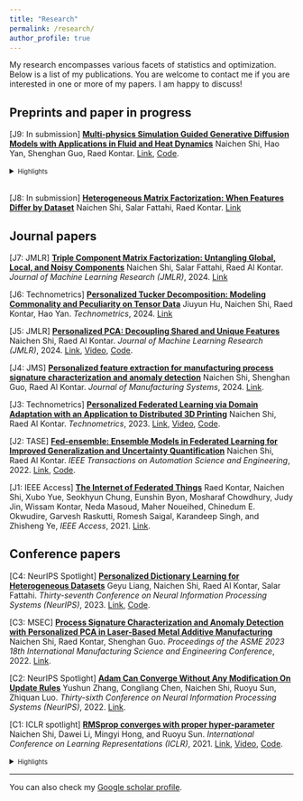 ```yaml
---
title: "Research"
permalink: /research/
author_profile: true
---
```

<style>
smlt {
    font-size:0.8em;
}

</style>

My research encompasses various facets of statistics and optimization. Below is a list of my publications. You are welcome to contact me if you are interested in one or more of my papers. I am happy to discuss!


## Preprints and paper in progress

[J9: In submission] <ins>**Multi-physics Simulation Guided Generative Diffusion Models with Applications in Fluid and Heat Dynamics**</ins>
Naichen Shi, Hao Yan, Shenghan Guo, Raed Kontar.
[Link](https://arxiv.org/abs/2407.17720), [Code](https://github.com/UMDataScienceLab/MGDM).

<details>
<summary><smlt> Highlights</smlt></summary>
<smlt>Diffusion generative models can generate photorealistic images and videos but often struggle to understand the physical interactions. When practitioners from the science and engineering fields have access to physics simulators, can they improve the quality of diffusion model-generated samples with the help of simulations?</smlt>

<p align="center">
  <img src="../images/double_physics_1.jpg" alt="illustration" width="300" style="display: inline-block; margin: 0 10px;"/>
</p>

Here's a generated video.

<p align="center">
  <video width="300" controls>
    <source src="../images/printsurface.mp4" type="video/mp4">
    Your browser does not support the video tag.
  </video>
</p>

<smlt>We explore two strategies to incorporate physics simulation into diffusion models. Results show that our model indeed integrates physics knowledge in heat and fluid dynamics with patterns from real observations. </smlt>

</details>
<br>


[J8: In submission] <ins>**Heterogeneous Matrix Factorization: When Features Differ by Dataset**</ins>
Naichen Shi, Salar Fattahi, Raed Kontar.
[Link](https://arxiv.org/abs/2305.17744)


## Journal papers

[J7: JMLR] <ins>**Triple Component Matrix Factorization: Untangling Global, Local, and Noisy Components**</ins> 
Naichen Shi, Salar Fattahi, Raed Al Kontar. *Journal of Machine Learning Research (JMLR)*, 2024. [Link](https://jmlr.org/papers/v25/24-0400.html)

[J6: Technometrics] <ins>**Personalized Tucker Decomposition: Modeling Commonality and Peculiarity on Tensor Data**</ins> 
Jiuyun Hu, Naichen Shi, Raed Kontar, Hao Yan. *Technometrics*, 2024. [Link](https://arxiv.org/abs/2309.03439)

[J5: JMLR] <ins>**Personalized PCA: Decoupling Shared and Unique Features**</ins> 
Naichen Shi, Raed Al Kontar. *Journal of Machine Learning Research (JMLR)*, 2024. [Link](https://www.jmlr.org/papers/v25/22-0810.html), [Video](https://www.youtube.com/watch?v=9XWY745ZFPM), [Code](https://github.com/UMDataScienceLab/Personalized_PCA).

[J4: JMS] <ins>**Personalized feature extraction for manufacturing process signature characterization and anomaly detection**</ins> Naichen Shi, Shenghan Guo, Raed Al Kontar. *Journal of Manufacturing Systems*, 2024. [Link](https://www.sciencedirect.com/science/article/pii/S0278612524000694).

[J3: Technometrics] <ins>**Personalized Federated Learning via Domain Adaptation with an Application to Distributed 3D Printing**</ins> 
Naichen Shi, Raed Al Kontar. *Technometrics*, 2023. [Link](https://www.tandfonline.com/doi/abs/10.1080/00401706.2022.2157882?journalCode=utch20), [Video](https://www.youtube.com/watch?v=wOV8ZwdHgJ0), [Code](https://github.com/UMDataScienceLab/Personalized_FL_with_DA).

[J2: TASE] <ins>**Fed-ensemble: Ensemble Models in Federated Learning for Improved Generalization and Uncertainty Quantification**</ins> Naichen Shi, Raed Al Kontar. *IEEE Transactions on Automation Science and Engineering*, 2022. [Link](https://ieeexplore.ieee.org/document/10113748), [Code](https://github.com/UMDataScienceLab/fedensemble).

[J1: IEEE Access] <ins>**The Internet of Federated Things**</ins> Raed Kontar, Naichen Shi, Xubo Yue, Seokhyun Chung, Eunshin Byon, Mosharaf Chowdhury, Judy Jin, Wissam Kontar, Neda Masoud, Maher Noueihed, Chinedum E. Okwudire, Garvesh Raskutti, Romesh Saigal, Karandeep Singh, and Zhisheng Ye,  *IEEE Access*, 2021. [Link](https://ieeexplore.ieee.org/document/9611259).


## Conference papers

[C4: NeurIPS Spotlight] <ins>**Personalized Dictionary Learning for Heterogeneous Datasets**</ins> Geyu Liang, Naichen Shi, Raed Al Kontar, Salar Fattahi.  *Thirty-seventh Conference on Neural Information Processing Systems (NeurIPS)*, 2023. [Link](https://proceedings.neurips.cc/paper_files/paper/2023/hash/9f6f790f28a31fba89644f09faf4e0cb-Abstract-Conference.html), [Code](https://github.com/lianggeyuleo/PerMA). 

[C3: MSEC] <ins>**Process Signature Characterization and Anomaly Detection with Personalized PCA in Laser-Based Metal Additive Manufacturing** </ins> 
Naichen Shi, Raed Kontar, Shenghan Guo. *Proceedings of the ASME 2023 18th International Manufacturing Science and Engineering Conference*, 2022. [Link](https://asmedigitalcollection.asme.org/MSEC/proceedings-abstract/MSEC2023/1168823).

[C2: NeurIPS Spotlight] <ins>**Adam Can Converge Without Any Modification On Update Rules**</ins>
Yushun Zhang, Congliang Chen, Naichen Shi, Ruoyu Sun, Zhiquan Luo. *Thirty-sixth Conference on Neural Information Processing Systems (NeurIPS)*, 2022. [Link](https://proceedings.neurips.cc/paper_files/paper/2022/hash/b6260ae5566442da053e5ab5d691067a-Abstract-Conference.html). 

[C1: ICLR spotlight] <ins>**RMSprop converges with proper hyper-parameter**</ins>
Naichen Shi, Dawei Li, Mingyi Hong, and Ruoyu Sun. *International Conference on Learning Representations (ICLR)*, 2021. [Link](https://openreview.net/forum?id=3UDSdyIcBDA), [Video](https://iclr.cc/virtual/2021/spotlight/3415), [Code](https://github.com/soundsinteresting/RMSprop).

<details>
<summary><smlt> Highlights</smlt></summary>

<smlt>Almost every ML/AL practitioner uses adaptive stepsize optimization algorithms (e.g., Adam). Surprisingly, an important theoretical problem was largely unexplored: under what conditions can they converge? We show, both theoretically and numerically, that the good performance of RMSprop and Adam is contingent on the appropriate choice of the exponential averaging parameter $\beta_2$. Only when $\beta_2$ close enough to 1 can (stochastic versions of) Adam and RMSprop generate stable update directions that gradually lead the updates to the optimality. </smlt>

<p align="center">
  <img src="../images/adamconverge.png" alt="Adam updates" width="300" style="display: inline-block; margin: 0 10px;"/>

</p>
</details>

---

You can also check my [Google scholar profile](https://scholar.google.com/citations?user=9DVanY4AAAAJ&hl=en).




